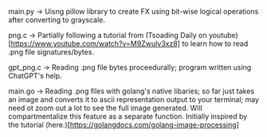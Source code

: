 main.py -> Uisng pillow library to create FX using bit-wise logical operations after converting to grayscale.

png.c -> Partially following a tutorial from (Tsoading Daily on youtube)[https://www.youtube.com/watch?v=M9ZwuIv3xz8] to learn how to read .png file signatures/bytes.

gpt_png.c -> Reading .png file bytes proceedurally; program written using ChatGPT's help.

main.go -> Reading .png files with golang's native libaries; so far just takes an image and converts it to ascii representation output to your terminal;
may need ot zoom out a lot to see the full image generated. Will compartmentalize this feature as a separate function. Initially inspired by the tutorial (here.)[https://golangdocs.com/golang-image-processing]